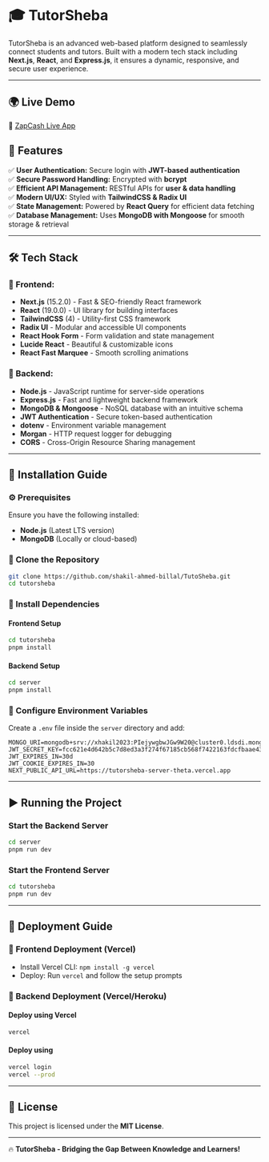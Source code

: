 # 🎓 TutorSheba

TutorSheba is an advanced web-based platform designed to seamlessly connect students and tutors. Built with a modern tech stack including **Next.js**, **React**, and **Express.js**, it ensures a dynamic, responsive, and secure user experience.

---

## 🌍 Live Demo
🔗 [ZapCash Live App](https://tutor-sheba.vercel.app)


## 🚀 Features

✅ **User Authentication:** Secure login with **JWT-based authentication**  
✅ **Secure Password Handling:** Encrypted with **bcrypt**  
✅ **Efficient API Management:** RESTful APIs for **user & data handling**  
✅ **Modern UI/UX:** Styled with **TailwindCSS & Radix UI**  
✅ **State Management:** Powered by **React Query** for efficient data fetching  
✅ **Database Management:** Uses **MongoDB with Mongoose** for smooth storage & retrieval  

---

## 🛠️ Tech Stack

### 🎨 Frontend:
- **Next.js** (15.2.0) - Fast & SEO-friendly React framework
- **React** (19.0.0) - UI library for building interfaces
- **TailwindCSS** (4) - Utility-first CSS framework
- **Radix UI** - Modular and accessible UI components
- **React Hook Form** - Form validation and state management
- **Lucide React** - Beautiful & customizable icons
- **React Fast Marquee** - Smooth scrolling animations

### 🔧 Backend:
- **Node.js** - JavaScript runtime for server-side operations
- **Express.js** - Fast and lightweight backend framework
- **MongoDB & Mongoose** - NoSQL database with an intuitive schema
- **JWT Authentication** - Secure token-based authentication
- **dotenv** - Environment variable management
- **Morgan** - HTTP request logger for debugging
- **CORS** - Cross-Origin Resource Sharing management

---

## 📌 Installation Guide

### ⚙️ Prerequisites
Ensure you have the following installed:
- **Node.js** (Latest LTS version)
- **MongoDB** (Locally or cloud-based)

### 📂 Clone the Repository
```sh
git clone https://github.com/shakil-ahmed-billal/TutoSheba.git
cd tutorsheba
```

### 🔧 Install Dependencies
#### Frontend Setup
```sh
cd tutorsheba
pnpm install
```
#### Backend Setup
```sh
cd server
pnpm install
```

### 🔑 Configure Environment Variables
Create a `.env` file inside the `server` directory and add:
```env
MONGO_URI=mongodb+srv://xhakil2023:PIejywgbwJGw9W20@cluster0.ldsdi.mongodb.net/TutorSheba
JWT_SECRET_KEY=fcc621e4d642b5c7d8ed3a3f274f67185cb568f7422163fdcfbaae435952b6ca9bb0e620e6923ada0fb80544cf971a395d4855306fdff2a647157437657111a6
JWT_EXPIRES_IN=30d
JWT_COOKIE_EXPIRES_IN=30
NEXT_PUBLIC_API_URL=https://tutorsheba-server-theta.vercel.app
```

---

## ▶️ Running the Project

### Start the Backend Server
```sh
cd server
pnpm run dev
```

### Start the Frontend Server
```sh
cd tutorsheba
pnpm run dev
```

---

## 🚀 Deployment Guide

### 🔹 Frontend Deployment (Vercel)
- Install Vercel CLI: `npm install -g vercel`
- Deploy: Run `vercel` and follow the setup prompts

### 🔹 Backend Deployment (Vercel/Heroku)
#### Deploy using Vercel
```sh
vercel
```
#### Deploy using 
```sh
vercel login
vercel --prod
```

---

## 📜 License
This project is licensed under the **MIT License**.

---

🔥 **TutorSheba - Bridging the Gap Between Knowledge and Learners!**

